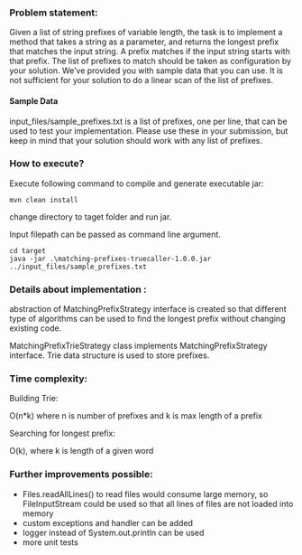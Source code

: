 ### Problem statement:
Given a list of string prefixes of variable length, the task is to implement a method that takes a string as a parameter,
and returns the longest prefix that matches the input string. A prefix matches if the input string starts with that prefix.
The list of prefixes to match should be taken as configuration by your solution. We’ve provided you with sample data that
you can use. It is not sufficient for your solution to do a linear scan of the list of prefixes.

#### Sample Data
input_files/sample_prefixes.txt is a list of prefixes, one per line, that can be used to test your implementation. Please use these in your
submission, but keep in mind that your solution should work with any list of prefixes.


### How to execute?

Execute following command to compile and generate executable jar:

```mvn clean install```


change directory to taget folder and run jar.

Input filepath can be passed as command line argument.

``` 
cd target
java -jar .\matching-prefixes-truecaller-1.0.0.jar ../input_files/sample_prefixes.txt
```


### Details about implementation :

abstraction of MatchingPrefixStrategy interface is created so that different type of algorithms can be
used to find the longest prefix without changing existing code.

MatchingPrefixTrieStrategy class implements MatchingPrefixStrategy interface. Trie data structure is used to store prefixes.

### Time complexity:

Building Trie:

O(n*k) where n is number of prefixes and k is max length of a prefix


Searching for longest prefix: 

O(k), where k is length of a given word

### Further improvements possible:

- Files.readAllLines() to read files would consume large memory, so FileInputStream could be used so that all lines
of files are not loaded into memory
- custom exceptions and handler can be added
- logger instead of System.out.println can be used
- more unit tests

